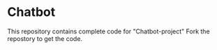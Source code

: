 # Chatbot
This repository contains complete code for "Chatbot-project"
Fork the repostory to get the code.

